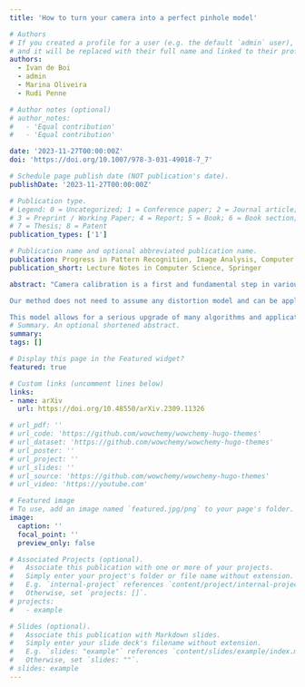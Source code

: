 ```yaml
---
title: 'How to turn your camera into a perfect pinhole model'

# Authors
# If you created a profile for a user (e.g. the default `admin` user), write the username (folder name) here
# and it will be replaced with their full name and linked to their profile.
authors:
  - Ivan de Boi
  - admin
  - Marina Oliveira
  - Rudi Penne

# Author notes (optional)
# author_notes:
#   - 'Equal contribution'
#   - 'Equal contribution'

date: '2023-11-27T00:00:00Z'
doi: 'https://doi.org/10.1007/978-3-031-49018-7_7'

# Schedule page publish date (NOT publication's date).
publishDate: '2023-11-27T00:00:00Z'

# Publication type.
# Legend: 0 = Uncategorized; 1 = Conference paper; 2 = Journal article;
# 3 = Preprint / Working Paper; 4 = Report; 5 = Book; 6 = Book section;
# 7 = Thesis; 8 = Patent
publication_types: ['1']

# Publication name and optional abbreviated publication name.
publication: Progress in Pattern Recognition, Image Analysis, Computer Vision, and Applications (V. Vasconcelos, I. Domingues, and S. Paredes, eds.), CIARP 2023. Lecture Notes in Computer Science, vol 14469, Springer, Cham.
publication_short: Lecture Notes in Computer Science, Springer

abstract: "Camera calibration is a first and fundamental step in various computer vision applications. Despite being an active field of research, Zhang's method remains widely used for camera calibration due to its implementation in popular toolboxes like MATLAB and OpenCV. However, this method initially assumes a pinhole model with oversimplified distortion models. In this work, we propose a novel approach that involves a pre-processing step to remove distortions from images by means of Gaussian processes. 

Our method does not need to assume any distortion model and can be applied to severely warped images, even in the case of multiple distortion sources, e.g., a fisheye image of a curved mirror reflection. The Gaussian processes capture all distortions and camera imperfections, resulting in virtual images as though taken by an ideal pinhole camera with square pixels. Furthermore, this ideal GP-camera only needs one image of a square grid calibration pattern.

This model allows for a serious upgrade of many algorithms and applications that are designed in a pure projective geometry setting but with a performance that is very sensitive to non-linear lens distortions. We demonstrate the effectiveness of our method by simplifying Zhang's calibration method, reducing the number of parameters and getting rid of the distortion parameters and iterative optimization. We validate by means of synthetic data and real world images. The contributions of this work include the construction of a virtual ideal pinhole camera using Gaussian processes, a simplified calibration method and lens distortion removal."
# Summary. An optional shortened abstract.
summary: 
tags: []

# Display this page in the Featured widget?
featured: true

# Custom links (uncomment lines below)
links:
- name: arXiv
  url: https://doi.org/10.48550/arXiv.2309.11326

# url_pdf: ''
# url_code: 'https://github.com/wowchemy/wowchemy-hugo-themes'
# url_dataset: 'https://github.com/wowchemy/wowchemy-hugo-themes'
# url_poster: ''
# url_project: ''
# url_slides: ''
# url_source: 'https://github.com/wowchemy/wowchemy-hugo-themes'
# url_video: 'https://youtube.com'

# Featured image
# To use, add an image named `featured.jpg/png` to your page's folder.
image:
  caption: ''
  focal_point: ''
  preview_only: false

# Associated Projects (optional).
#   Associate this publication with one or more of your projects.
#   Simply enter your project's folder or file name without extension.
#   E.g. `internal-project` references `content/project/internal-project/index.md`.
#   Otherwise, set `projects: []`.
# projects:
#   - example

# Slides (optional).
#   Associate this publication with Markdown slides.
#   Simply enter your slide deck's filename without extension.
#   E.g. `slides: "example"` references `content/slides/example/index.md`.
#   Otherwise, set `slides: ""`.
# slides: example
---
```

<!-- 
{{% callout note %}}
Click the _Cite_ button above to demo the feature to enable visitors to import publication metadata into their reference management software.
{{% /callout %}}

{{% callout note %}}
Create your slides in Markdown - click the _Slides_ button to check out the example.
{{% /callout %}}

Supplementary notes can be added here, including [code, math, and images](https://wowchemy.com/docs/writing-markdown-latex/). -->
